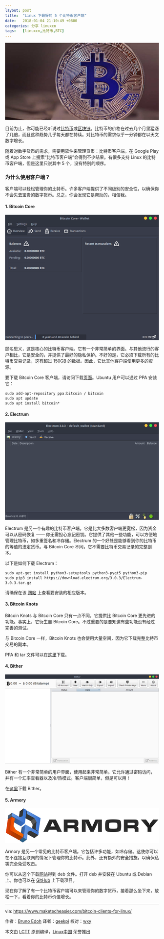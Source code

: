 ```yaml
---
layout: post
title:	"Linux 下最好的 5 个比特币客户端"
date:	2018-01-04 21:10:49 +0800 
categories:	分享 linuxcn 
tags:	[linuxcn,比特币,BTC]
---
```



![](/Asserts/Images/album/201801/04/211053bo7uftzzaufodkfq.jpg)


目前为止，你可能已经听说过[比特币](https://www.maketecheasier.com/what-is-bitcoin-and-how-you-can-utilize-it-online/)或[区块链](https://www.maketecheasier.com/bitcoin-blockchain-bundle-deals/)。比特币的价格在过去几个月里猛涨了几倍，而且这种趋势几乎每天都在持续。对比特币的需求似乎一分钟都在以天文数字增长。


随着对数字货币的需求，需要用软件来管理货币：比特币客户端。在 Google Play 或 App Store 上搜索“比特币客户端”会得到不少结果。有很多支持 Linux 的比特币客户端，但是这里只说其中 5 个，没有特别的顺序。


### 为什么使用客户端？


客户端可以轻松管理你的比特币。许多客户端提供了不同级别的安全性，以确保你不会失去宝贵的数字货币。总之，你会发现它是帮助的，相信我。


#### 1. Bitcoin Core


![Bitcoin Core](/Asserts/Images/album/201801/04/211054jmfxzq71qg7gfjk8.png "Bitcoin Core")


顾名思义，这是核心的比特币客户端。它有一个非常简单的界面。与其他流行的客户相比，它是安全的，并提供了最好的隐私保护。不好的是，它必须下载所有的比特币交易记录，这有超过 150GB 的数据。因此，它比其他客户端使用更多的资源。


要下载 Bitcoin Core 客户端，请访问下载[页面](https://bitcoin.org/en/download)。Ubuntu 用户可以通过 PPA 安装它：



```
sudo add-apt-repository ppa:bitcoin / bitcoin 
sudo apt update 
sudo apt install bitcoin*

```

#### 2. Electrum


![Electrum](/Asserts/Images/album/201801/04/211055q9u5u8u886ywvu29.png "Electrum")


Electrum 是另一个有趣的比特币客户端。它是比大多数客户端更宽松，因为资金可以从密码恢复 —— 你无需担心忘记密钥。它提供了其他一些功能，可以方便地管理比特币，如多重签名和冷存储。Electrum 的一个好处是能够看到你的比特币的等值的法定货币。与 Bitcoin Core 不同，它不需要比特币交易记录的完整副本。


以下是如何下载 Electrum：



```
sudo apt-get install python3-setuptools python3-pyqt5 python3-pip
sudo pip3 install https://download.electrum.org/3.0.3/Electrum-3.0.3.tar.gz

```

请确保在该 [网站](https://electrum.org/) 上查看要安装的相应版本。


#### 3. Bitcoin Knots


Bitcoin Knots 与 Bitcoin Core 只有一点不同，它提供比 Bitcoin Core 更先进的功能。事实上，它衍生自 Bitcoin Core。不过重要的是要知道有些功能没有经过完善的测试。


与 Bitcoin Core 一样，Bitcoin Knots 也会使用大量空间，因为它下载完整比特币交易的副本。


PPA 和 tar 文件可以在[这里](https://bitcoinknots.org/)下载。


#### 4. Bither


![Bither](/Asserts/Images/album/201801/04/211056xrlotg2gf7rgotyg.png "Bither")


Bither 有一个非常简单的用户界面，使用起来非常简单。它允许通过密码访问，并有一个汇率查看器以及冷/热模式。客户端很简单，但是可以用！


在[这里](https://bither.net/)下载 Bither。


#### 5. Armory


![Armory](/Asserts/Images/album/201801/04/211057swgcoaa6wyxbeph6.png "Armory")


Armory 是另一个常见的比特币客户端。它包括许多功能，如冷存储。这使你可以在不连接互联网的情况下管理你的比特币。此外，还有额外的安全措施，以确保私钥完全免受攻击。


你可以从这个下载[网站](https://www.bitcoinarmory.com/download/)得到 deb 文件。打开 deb 并安装在 Ubuntu 或 Debian 上。你也可以在 [GitHub](https://github.com/goatpig/BitcoinArmory) 上下载项目。


现在你了解了有一个比特币客户端可以来管理你的数字货币，接着那么坐下来，放松一下，看着你的比特币价值增长。




---


via: <https://www.maketecheasier.com/bitcoin-clients-for-linux/>


作者：[Bruno Edoh](https://www.maketecheasier.com) 译者：[geekpi](https://github.com/geekpi) 校对：[wxy](https://github.com/wxy)


本文由 [LCTT](https://github.com/LCTT/TranslateProject) 原创编译，[Linux中国](https://linux.cn/) 荣誉推出
